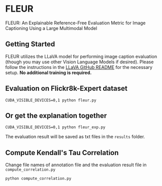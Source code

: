 # FLEUR
FLEUR: An Explainable Reference-Free Evaluation Metric for Image Captioning Using a Large Multimodal Model


## Getting Started
FLEUR utilizes the LLaVA model for performing image caption evaluation (though you may use other Vision Language Models if desired). Please follow the instructions in the [LLaVA GitHub README](https://github.com/haotian-liu/LLaVA?tab=readme-ov-file#install) for the necessary setup. **No additional training is required.**


## Evaluation on Flickr8k-Expert dataset
```
CUDA_VISIBLE_DEVICES=0,1 python fleur.py
```

## Or get the explanation together
```
CUDA_VISIBLE_DEVICES=0,1 python fleur_exp.py
```

The evaluation result will be saved as txt files in the `results` folder.

## Compute Kendall's Tau Correlation
Change file names of annotation file and the evaluation result file in `compute_correlation.py`
```
python compute_correlation.py
```